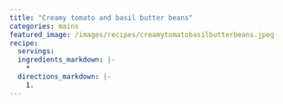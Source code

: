 ```yaml
---
title: "Creamy tomato and basil butter beans"
categories: mains
featured_image: /images/recipes/creamytomatobasilbutterbeans.jpeg
recipe:
  servings: 
  ingredients_markdown: |-
    *
  directions_markdown: |-
    1.
---
```



